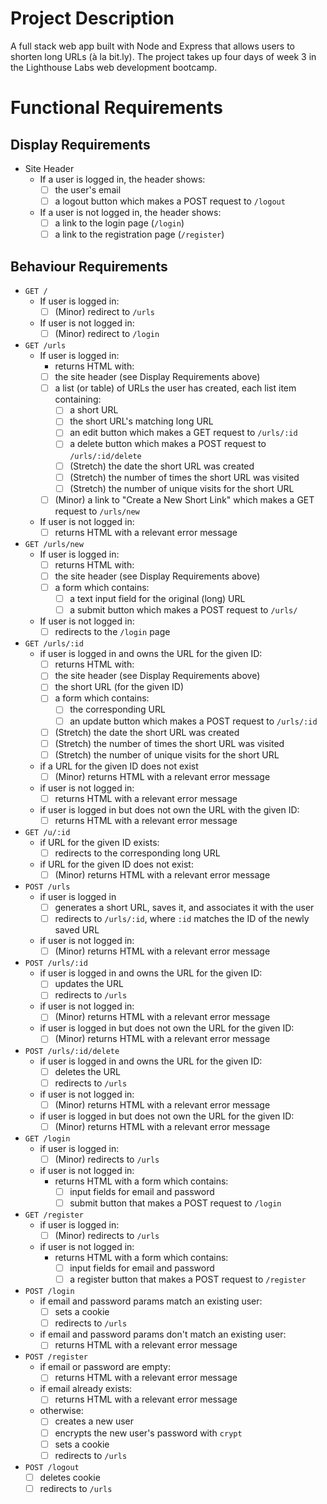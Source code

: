 # Project Description

A full stack web app built with Node and Express that allows users to shorten long URLs (à la bit.ly). The project takes up four days of week 3 in the Lighthouse Labs web development bootcamp. 

# Functional Requirements
## Display Requirements

- Site Header
  - If a user is logged in, the header shows:
    - [ ] the user's email
    - [ ] a logout button which makes a POST request to `/logout`
  - If a user is not logged in, the header shows:
    - [ ] a link to the login page (`/login`)
    - [ ] a link to the registration page (`/register`)

## Behaviour Requirements

- `GET /`
  - If user is logged in:
    - [ ] (Minor) redirect to `/urls`
  - If user is not logged in:
    - [ ] (Minor) redirect to `/login`
- `GET /urls`
  - If user is logged in:
    - returns HTML with:
    - [ ] the site header (see Display Requirements above)
    - [ ] a list (or table) of URLs the user has created, each list item containing:
      - [ ] a short URL
      - [ ] the short URL's matching long URL
      - [ ] an edit button which makes a GET request to `/urls/:id`
      - [ ] a delete button which makes a POST request to `/urls/:id/delete`
      - [ ] (Stretch) the date the short URL was created
      - [ ] (Stretch) the number of times the short URL was visited
      - [ ] (Stretch) the number of unique visits for the short URL
    - [ ] (Minor) a link to "Create a New Short Link" which makes a GET request to `/urls/new`
  - If user is not logged in:
    - [ ] returns HTML with a relevant error message
- `GET /urls/new`
  - If user is logged in:
    - [ ] returns HTML with:
    - [ ] the site header (see Display Requirements above)
    - [ ] a form which contains:
      - [ ] a text input field for the original (long) URL
      - [ ] a submit button which makes a POST request to `/urls/`
  - If user is not logged in:
    - [ ] redirects to the `/login` page
- `GET /urls/:id`
  - if user is logged in and owns the URL for the given ID:
    - [ ] returns HTML with:
    - [ ] the site header (see Display Requirements above)
    - [ ] the short URL (for the given ID)
    - [ ] a form which contains:
      - [ ] the corresponding URL
      - [ ] an update button which makes a POST request to `/urls/:id`
    - [ ] (Stretch) the date the short URL was created
    - [ ] (Stretch) the number of times the short URL was visited
    - [ ] (Stretch) the number of unique visits for the short URL
  - if a URL for the given ID does not exist
    - [ ] (Minor) returns HTML with a relevant error message
  - if user is not logged in:
    - [ ] returns HTML with a relevant error message
  - if user is logged in but does not own the URL with the given ID:
    - [ ] returns HTML with a relevant error message
- `GET /u/:id`
  - if URL for the given ID exists:
    - [ ] redirects to the corresponding long URL
  - if URL for the given ID does not exist:
    - [ ] (Minor) returns HTML with a relevant error message
- `POST /urls`
  - if user is logged in
    - [ ] generates a short URL, saves it, and associates it with the user
    - [ ] redirects to `/urls/:id`, where `:id` matches the ID of the newly saved URL
  - if user is not logged in:
    - [ ] (Minor) returns HTML with a relevant error message
- `POST /urls/:id`
  - if user is logged in and owns the URL for the given ID:
    - [ ] updates the URL
    - [ ] redirects to `/urls`
  - if user is not logged in:
    - [ ] (Minor) returns HTML with a relevant error message
  - if user is logged in but does not own the URL for the given ID:
    - [ ] (Minor) returns HTML with a relevant error message
- `POST /urls/:id/delete`
  - if user is logged in and owns the URL for the given ID:
    - [ ] deletes the URL
    - [ ] redirects to `/urls`
  - if user is not logged in:
    - [ ] (Minor) returns HTML with a relevant error message
  - if user is logged in but does not own the URL for the given ID:
    - [ ] (Minor) returns HTML with a relevant error message
- `GET /login`
  - if user is logged in:
    - [ ] (Minor) redirects to `/urls`
  - if user is not logged in:
    - returns HTML with a form which contains:
      - [ ] input fields for email and password
      - [ ] submit button that makes a POST request to `/login`
- `GET /register`
  - if user is logged in:
    - [ ] (Minor) redirects to `/urls`
  - if user is not logged in:
    - returns HTML with a form which contains:
      - [ ] input fields for email and password
      - [ ] a register button that makes a POST request to `/register`
- `POST /login`
  - if email and password params match an existing user:
    - [ ] sets a cookie
    - [ ] redirects to `/urls`
  - if email and password params don't match an existing user:
    - [ ] returns HTML with a relevant error message
- `POST /register`
  - if email or password are empty:
    - [ ] returns HTML with a relevant error message
  - if email already exists:
    - [ ] returns HTML with a relevant error message
  - otherwise:
    - [ ] creates a new user
    - [ ] encrypts the new user's password with `crypt`
    - [ ] sets a cookie
    - [ ] redirects to `/urls`
- `POST /logout`
  - [ ] deletes cookie
  - [ ] redirects to `/urls`
